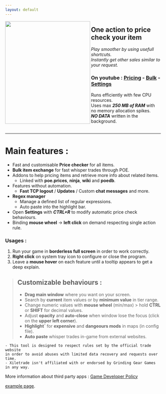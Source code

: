 ```yaml
---
layout: default
---
```

<a alt="Xiletrade screenshot" target="_blank" rel="noopener noreferrer" href="https://github.com/user-attachments/assets/ba015744-ccc2-4bcb-87e1-e07165fcdb33"><img align="left" width="275" height="332" src="https://github.com/user-attachments/assets/ba015744-ccc2-4bcb-87e1-e07165fcdb33"></a>
## One action to price check your item

*Play smoother by using usefull shortcuts.*  
*Instantly get other sales similar to your request.*

### On youtube : [Pricing](https://youtu.be/4mP3uOsr8oc) - [Bulk](https://youtu.be/6yuLZXTho-A) - [Settings](https://youtu.be/libdIjrNM-8)<br>

Runs efficiently with few CPU resources.  
Uses max ***250 MB of RAM*** with no memory allocation spikes.  
***NO DATA*** written in the background.  
<br>
* * *

# Main features :

- Fast and customisable **Price checker** for all items.
- **Bulk item exchange** for fast whisper trades through POE.
- Addons to help pricing items and retrieve more info about related items.
	- Linked with **poe.prices**, **ninja**, **wiki** and **poedb**.
- Features without automation.
	- **Fast TCP logout** / **Updates** / Custom **chat messages** and more. 
- **Regex manager**
	- Manage a defined list of regular expressions.
	- Auto paste into the highlight bar.
- Open **Settings** with ***CTRL+R*** to modify automatic price check behaviours.
- Binding **mouse wheel** -> **left click** on demand respecting single action rule.

### Usages :

1. Run your game in **borderless full screen** in order to work correctly.  
2. **Right click** on system tray icon to configure or close the program.  
3. Leave a **mouse hover** on each feature until a tooltip appears to get a deep explain.

> ## Customizable behaviours :
>
> * **Drag main window** where you want on your screen.
> * Search by **current** item values or by **minimum value** in tier range.
> * Change numeric values with **mouse wheel** (min/max) > hold **CTRL** or **SHIFT** for decimal values.
> * Adjust **opacity** and **auto-close** when window lose the focus (click on the **upper left corner**).
> * **Highlight`** for **expensive** and **dangeours mods** in maps (in config file).
> * **Auto paste** whisper trades in-game from external websites.

```
- This tool is designed to respect rules set by the official trade website  
in order to avoid abuses with limited data recovery and requests over time.
- Xiletrade isn't affiliated with or endorsed by Grinding Gear Games in any way.
```

More information about third party apps : [Game Developer Policy](https://www.pathofexile.com/developer/docs/index#policy)

[example page](./example-page.html).